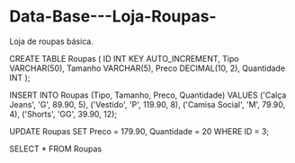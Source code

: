 # Data-Base---Loja-Roupas-
Loja de roupas básica.


CREATE TABLE Roupas (
    ID INT KEY AUTO_INCREMENT,
    Tipo VARCHAR(50),
    Tamanho VARCHAR(5),
    Preco DECIMAL(10, 2),
    Quantidade INT
);

INSERT INTO Roupas (Tipo, Tamanho, Preco, Quantidade)
VALUES 
('Calça Jeans', 'G', 89.90, 5),
('Vestido', 'P', 119.90, 8),
('Camisa Social', 'M', 79.90, 4),
('Shorts', 'GG', 39.90, 12);



UPDATE Roupas
SET  Preco = 179.90, Quantidade = 20 WHERE ID = 3;


SELECT * FROM Roupas


